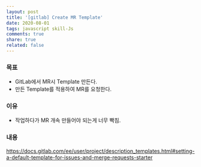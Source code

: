 ```yaml
---
layout: post
title: '[gitlab] Create MR Template'
date: 2020-08-01
tags: javascript skill-Js
comments: true
share: true
related: false
---
```



### 목표
* GitLab에서 MR시 Template 만든다.
* 만든 Template를 적용하여 MR를 요청한다.

### 이유
* 작업하다가 MR 개속 만들어야 되는게 너무 빡침.

### 내용 

https://docs.gitlab.com/ee/user/project/description_templates.html#setting-a-default-template-for-issues-and-merge-requests-starter 